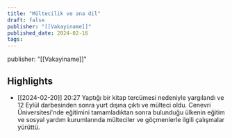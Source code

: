 ```yaml
---
title: "Mültecilik ve ana dil"
draft: false
publisher: "[[Vakayiname]]"
published_date: 2024-02-16
tags:
---
```

publisher: "[[Vakayiname]]"


## Highlights
* [[2024-02-20]] 20:27  Yaptığı bir kitap tercümesi nedeniyle yargılandı ve 12 Eylül darbesinden sonra yurt dışına çıktı ve mülteci oldu. Cenevri Üniversitesi'nde eğitimini tamamladıktan sonra bulunduğu ülkenin eğitim ve sosyal yardım kurumlarında mülteciler ve göçmenlerle ilgili çalışmalar yürüttü.

